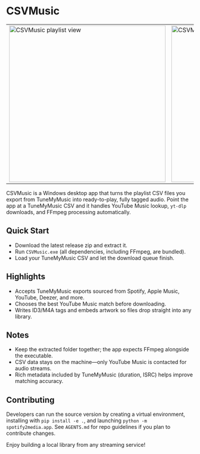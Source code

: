# CSVMusic

<table align="center">
  <tr>
    <td><img src="https://github.com/user-attachments/assets/3912e9fd-7bb4-4d2b-9f8b-baaeea60e006" alt="CSVMusic playlist view" width="420" /></td>
    <td><img src="https://github.com/user-attachments/assets/4e91f3b1-dc2b-4f00-aa65-924fbc7dfd6f" alt="CSVMusic queue view" width="420" /></td>
  </tr>
</table>

CSVMusic is a Windows desktop app that turns the playlist CSV files you export from TuneMyMusic into ready-to-play, fully tagged audio. Point the app at a TuneMyMusic CSV and it handles YouTube Music lookup, `yt-dlp` downloads, and FFmpeg processing automatically.

## Quick Start
- Download the latest release zip and extract it.
- Run `CSVMusic.exe` (all dependencies, including FFmpeg, are bundled).
- Load your TuneMyMusic CSV and let the download queue finish.

## Highlights
- Accepts TuneMyMusic exports sourced from Spotify, Apple Music, YouTube, Deezer, and more.
- Chooses the best YouTube Music match before downloading.
- Writes ID3/M4A tags and embeds artwork so files drop straight into any library.

## Notes
- Keep the extracted folder together; the app expects FFmpeg alongside the executable.
- CSV data stays on the machine—only YouTube Music is contacted for audio streams.
- Rich metadata included by TuneMyMusic (duration, ISRC) helps improve matching accuracy.

## Contributing
Developers can run the source version by creating a virtual environment, installing with `pip install -e .`, and launching `python -m spotify2media.app`. See `AGENTS.md` for repo guidelines if you plan to contribute changes.

Enjoy building a local library from any streaming service!

